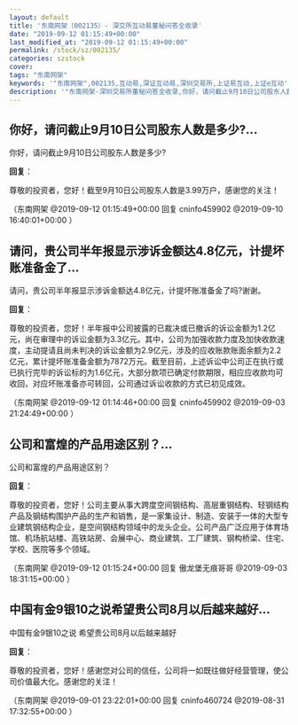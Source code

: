 ```yaml
---
layout: default
title: '东南网架（002135）- 深交所互动易董秘问答全收录'
date: "2019-09-12 01:15:49+00:00"
last_modified_at: "2019-09-12 01:15:49+00:00"
permalink: /stock/sz/002135/
categories: szstock
cover: 
tags: "东南网架"
keywords: '"东南网架",002135,互动易,深证互动易,深圳交易所,上证易互动,上证e互动'
description: '"东南网架-深圳交易所董秘问答全收录,你好，请问截止9月10日公司股东人数是多少?"'
---
```


## 你好，请问截止9月10日公司股东人数是多少?...

你好，请问截止9月10日公司股东人数是多少?

**回复**：

尊敬的投资者，您好！截至9月10日公司股东人数是3.99万户，感谢您的关注！ 

（东南网架  @2019-09-12 01:15:49+00:00 回复 cninfo459902  @2019-09-10 16:40:01+00:00 ）

## 请问，贵公司半年报显示涉诉金额达4.8亿元，计提坏账准备金了...

请问，贵公司半年报显示涉诉金额达4.8亿元，计提坏账准备金了吗?谢谢。

**回复**：

尊敬的投资者，您好！半年报中公司披露的已裁决或已撤诉的诉讼金额为1.2亿元，尚在审理中的诉讼金额为3.3亿元。其中，公司为加强收款力度及加快收款速度，主动提请且尚未判决的诉讼金额为2.9亿元，涉及的应收账款账面余额为2.2亿元，累计提坏账准备金额为7872万元。截至目前，上述诉讼中公司正在执行或已执行完毕的诉讼标的为1.6亿元，大部分款项已确定付款期限，相应应收款均可收回，对应坏账准备亦可转回，公司通过诉讼收款的方式已初见成效。 

（东南网架  @2019-09-12 01:14:46+00:00 回复 cninfo459902  @2019-09-03 21:24:49+00:00 ）

## 公司和富煌的产品用途区别？...

公司和富煌的产品用途区别？

**回复**：

尊敬的投资者，您好！公司主要从事大跨度空间钢结构、高层重钢结构、轻钢结构产品及钢结构围护产品的生产和销售，是一家集设计、制造、安装于一体的大型专业建筑钢结构企业，是空间钢结构领域中的龙头企业。公司产品广泛应用于体育场馆、机场航站楼、高铁站房、会展中心、商业建筑、工厂建筑、钢构桥梁、住宅、学校、医院等多个领域。 

（东南网架  @2019-09-12 01:15:24+00:00 回复 傲龙堡无痕哥哥  @2019-09-03 18:31:15+00:00 ）

## 中国有金9银10之说希望贵公司8月以后越来越好...

中国有金9银10之说  希望贵公司8月以后越来越好

**回复**：

尊敬的投资者，您好！感谢您对公司的信任，公司将一如既往做好经营管理，使公司价值最大化。感谢您的关注！ 

（东南网架  @2019-09-01 23:22:01+00:00 回复 cninfo460724  @2019-08-31 17:32:55+00:00 ）

